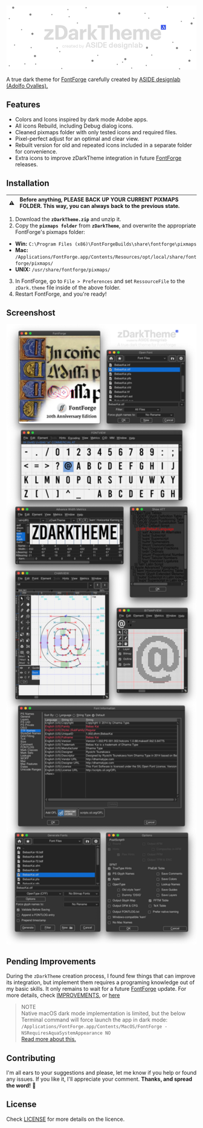 <p align="center">
    <img src="Support/Images/zDarkTheme-Header.png" width="890" alt="zDarkTheme">
</p>

A true dark theme for [FontForge](http://fontforge.github.io/) carefully created by [ASIDE designlab (Adolfo Ovalles).](https://www.behance.net/ASIDEdesignlab)

## Features
* Colors and Icons inspired by dark mode Adobe apps.
* All icons Rebuild, including Debug dialog icons.
* Cleaned pixmaps folder with only tested icons and required files. 
* Pixel-perfect adjust for an optimal and clear view.
* Rebuilt version for old and repeated icons included in a separate folder for convenience.
* Extra icons to improve zDarkTheme integration in future [FontForge](https://github.com/fontforge) releases.

## Installation
| :warning: | **Before anything, PLEASE BACK UP YOUR CURRENT PIXMAPS FOLDER. This way, you can always back to the previous state.**|
| :------ | :----------- |


1. Download the **`zDarkTheme.zip`** and unzip it.
2. Copy the **`pixmaps folder`** from **`zDarkTheme`**, and overwrite the appropriate FontForge's pixmaps folder:
  * **Win:** `C:\Program Files (x86)\FontForgeBuilds\share\fontforge\pixmaps`
  * **Mac:** `/Applications/FontForge.app/Contents/Resources/opt/local/share/fontforge/pixmaps/`
  * **UNIX:** `/usr/share/fontforge/pixmaps/`
3. In FontForge, go to `File > Preferences` and set `RessourceFile` to the `zDark.theme` file inside of the above folder.
4. Restart FontForge, and you're ready!

## Screenshost
<p align="center">
    <img src="Support/Images/zDarkTheme-Screenshots.png" width="890" alt="zDarkTheme">
</p>

## Pending Improvements
During the `zDarkTheme` creation process, I found few things that can improve its integration, but implement them requires a programing knowledge out of my basic skills. It only remains to wait for a future [FontForge](https://github.com/fontforge) update. For more details, check [IMPROVEMENTS](https://github.com/ASIDEdesignlab/zDarkTheme/blob/0d13d4860c186100c2a394a2f2232a45a3e47527/Support/IMPROVEMENTS.md), or [here](https://github.com/fontforge/fontforge/discussions/4757)

>NOTE  
>Native macOS dark mode implementation is limited, but the below Terminal command will force launch the app in dark mode:  
>`/Applications/FontForge.app/Contents/MacOS/FontForge -NSRequiresAquaSystemAppearance NO`  
>[Read more about this.](https://forums.macrumors.com/threads/forcing-third-party-applications-to-use-dark-mode.2134382/)

## Contributing
I'm all ears to your suggestions and please, let me know if you help or found any issues. If you like it, I'll appreciate your comment. **Thanks, and spread the word!** :loudspeaker:

## License
Check [LICENSE](https://github.com/ASIDEdesignlab/zDarkTheme/blob/0d13d4860c186100c2a394a2f2232a45a3e47527/LICENSE) for more details on the licence.
